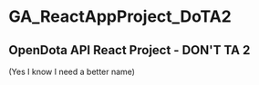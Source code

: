 # GA_ReactAppProject_DoTA2

## OpenDota API React Project - DON'T TA 2

(Yes I know I need a better name)
